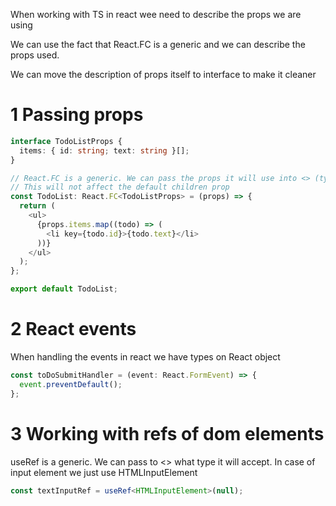 When working with TS in react wee need to describe the props we are using

We can use the fact that React.FC is a generic and we can describe the props used.

We can move the description of props itself to interface to make it cleaner

# 1 Passing props

```typescript
interface TodoListProps {
  items: { id: string; text: string }[];
}

// React.FC is a generic. We can pass the props it will use into <> (type React.FC<P = {}> = React.FunctionComponent<P>).
// This will not affect the default children prop
const TodoList: React.FC<TodoListProps> = (props) => {
  return (
    <ul>
      {props.items.map((todo) => (
        <li key={todo.id}>{todo.text}</li>
      ))}
    </ul>
  );
};

export default TodoList;
```

# 2 React events

When handling the events in react we have types on React object

```typescript
const toDoSubmitHandler = (event: React.FormEvent) => {
  event.preventDefault();
};
```

# 3 Working with refs of dom elements

useRef is a generic. We can pass to <> what type it will accept. In case of input element we just use HTMLInputElement

```Typescript
const textInputRef = useRef<HTMLInputElement>(null);
```

